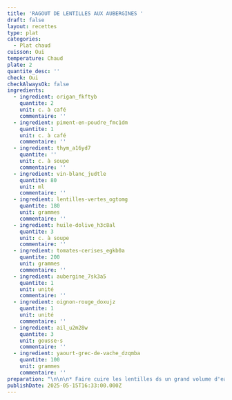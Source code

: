 ```yaml
---
title: 'RAGOUT DE LENTILLES AUX AUBERGINES '
draft: false
layout: recettes
type: plat
categories:
  - Plat chaud
cuisson: Oui
temperature: Chaud
plate: 2
quantite_desc: ''
check: Oui
checkAlwaysOk: false
ingredients:
  - ingredient: origan_fkftyb
    quantite: 2
    unit: c. à café
    commentaire: ''
  - ingredient: piment-en-poudre_fmc1dm
    quantite: 1
    unit: c. à café
    commentaire: ''
  - ingredient: thym_a16yd7
    quantite: ''
    unit: c. à soupe
    commentaire: ''
  - ingredient: vin-blanc_judtle
    quantite: 80
    unit: ml
    commentaire: ''
  - ingredient: lentilles-vertes_ogtomg
    quantite: 180
    unit: grammes
    commentaire: ''
  - ingredient: huile-dolive_h3c8al
    quantite: 3
    unit: c. à soupe
    commentaire: ''
  - ingredient: tomates-cerises_egkb0a
    quantite: 200
    unit: grammes
    commentaire: ''
  - ingredient: aubergine_7sk3a5
    quantite: 1
    unit: unité
    commentaire: ''
  - ingredient: oignon-rouge_doxujz
    quantite: 1
    unit: unité
    commentaire: ''
  - ingredient: ail_u2m28w
    quantite: 3
    unit: gousse·s
    commentaire: ''
  - ingredient: yaourt-grec-de-vache_dzqmba
    quantite: 100
    unit: grammes
    commentaire: ''
preparation: "\n\n\n* Faire cuire les lentilles ds un grand volume d'eau non salée.\n* Chauffer\n   2 c à soupe d'huile d'O ds sauteuse feu moyen vif, faire revenir ail, \n  oignon et thym + 1 peu de sel (juska ce que les oignons soient \n  fondants). Réserver.\n* Huiler,\n   saler, poivrer les aubergines coupées (2 petites aubergines coupées en rectangle d'env 5 x 2 cm (420g))+ tomates cerises avant de les \n  enfourner jusqu'à ce que le tout soit doré et fondant. En fin de cuisson\n   arroser de vin blanc et un peu d'eau pour qu'en mélangeant le tout, les\n   lentilles se réhumidifie.\n* \_Mélanger le tout + flocons de piment + origan frais (saler poivrer huiler si nécessaire)\n* Après avoir disposeé ds les plats de services, faire des \"splotch\" de yaourt grec avec une cuillère à soupe (ne pas mélanger!)"
publishDate: 2025-05-15T16:33:00.000Z
---
```


